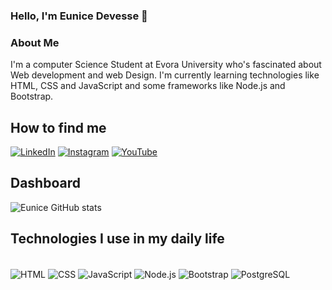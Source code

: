 ### Hello, I'm Eunice Devesse 👋

### About Me

I'm a computer Science Student at Evora University who's fascinated about Web development and web Design. I'm currently learning technologies like HTML, CSS and JavaScript and some frameworks like Node.js and Bootstrap.

## How to find me 
[![LinkedIn](https://img.shields.io/badge/LinkedIn-0077B5?style=for-the-badge&logo=linkedin&logoColor=white)](www.linkedin.com/in/eunice-devesse)
[![Instagram](https://img.shields.io/badge/Instagram-E4405F?style=for-the-badge&logo=instagram&logoColor=white)](https://www.instagram.com/eunice_tiago)
[![YouTube](https://img.shields.io/badge/YouTube-FF0000?style=for-the-badge&logo=youtube&logoColor=white)](https://www.youtube.com/channel/UCKh_jIkNAUxlZfkGSZr2eng)


## Dashboard 

![Eunice GitHub stats](https://github-readme-stats.vercel.app/api?username=euniceDevesse&show_icons=true&theme=radical)

## Technologies I use in my daily life 

<div style = "display: inline_block">
<br/>
<img align = "center" alt = "HTML" src = "https://img.shields.io/badge/HTML5-E34F26?style=for-the-badge&logo=html5&logoColor=white"/>
<img align = "center" alt = "CSS" src = "https://img.shields.io/badge/CSS3-1572B6?style=for-the-badge&logo=css3&logoColor=white"/>
<img align = "center" alt = "JavaScript" src = "https://img.shields.io/badge/JavaScript-323330?style=for-the-badge&logo=javascript&logoColor=F7DF1E"/>
<img align = "center" alt = "Node.js" src = "https://img.shields.io/badge/Node.js-43853D?style=for-the-badge&logo=node.js&logoColor=white"/>
<img align = "center" alt = "Bootstrap" src = "https://img.shields.io/badge/Bootstrap-563D7C?style=for-the-badge&logo=bootstrap&logoColor=white"/>
<img align = "center" alt = "PostgreSQL" src = "https://img.shields.io/badge/PostgreSQL-316192?style=for-the-badge&logo=postgresql&logoColor=white"/>

</div>
